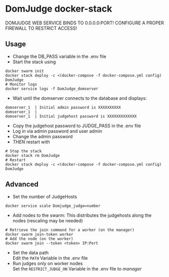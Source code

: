 # DomJudge docker-stack

DOMJUDGE WEB SERVICE BINDS TO 0.0.0.0:PORT! CONFIGURE A PROPER FIREWALL TO RESTRICT ACCESS!

## Usage

- Change the DB_PASS variable in the .env file
- Start the stack using

```
docker swarm init
docker stack deploy -c <(docker-compose -f docker-compose.yml config) DomJudge
# Monitor logs
docker service logs -f DomJudge_domserver 
```

- Wait until the domserver connects to the database and displays:

```
domserver_1  | Initial admin password is XXXXXXXXXX
domserver_1  | 
domserver_1  | Initial judgehost password is XXXXXXXXXXXXX
```

- Copy the judgehost password to JUDGE_PASS in the .env file
- Log in via admin password and user admin
- Change the admin password
- _THEN_ restart with

```
# Stop the stack
docker stack rm DomJudge
# Restart
docker stack deploy -c <(docker-compose -f docker-compose.yml config) DomJudge
```

## Advanced

- Set the number of JudgeHosts
```
docker service scale Domjudge_judge=number
```
- Add nodes to the swarm: This distributes the judgehosts along the nodes (rescaling may be needed)
```
# Retrieve the join command for a worker (on the manager)
docker swarm join-token worker
# Add the node (on the worker)
docker swarm join --token <token> IP:Port
```
- Set the data path  
    Edit the `PATH` Variable in the .env file
- Run judges only on worker nodes  
    Set the `RESTRICT_JUDGE_ON` Variable in the .env file to _manager_